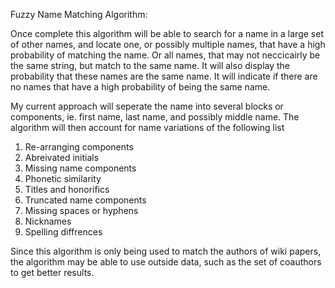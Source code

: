 Fuzzy Name Matching Algorithm:

Once complete this algorithm will be able to search for
a name in a large set of other names, and locate one,
or possibly multiple names, that have a high probability
of matching the name. Or all names, that may not neccicairly 
be the same string, but match to the same name. It will also 
display the probability that these names are the same name.
It will indicate if there are no names that have a high probability
of being the same name.

My current approach will seperate the name into several blocks or 
components, ie. first name, last name, and possibly middle name. 
The algorithm will then account for name variations of the following list

1. Re-arranging components
2. Abreivated initials
3. Missing name components
4. Phonetic similarity
5. Titles and honorifics
6. Truncated name components
7. Missing spaces or hyphens
8. Nicknames
10. Spelling diffrences 

Since this algorithm is only being used to match the authors of wiki papers,
the algorithm may be able to use outside data, such as the set of coauthors
to get better results. 